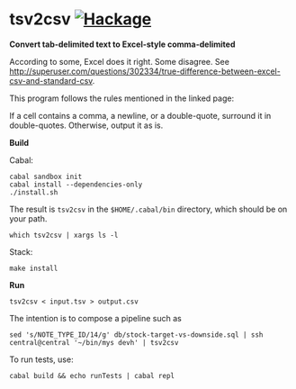 # tsv2csv [![Hackage](https://img.shields.io/hackage/v/tsv2csv.svg)](https://hackage.haskell.org/package/tsv2csv) 

**Convert tab-delimited text to Excel-style comma-delimited**

According to some, Excel does it right. Some disagree. See
http://superuser.com/questions/302334/true-difference-between-excel-csv-and-standard-csv.

This program follows the rules mentioned in the linked page:

If a cell contains a comma, a newline, or a double-quote, surround it in double-quotes.
Otherwise, output it as is.

**Build**

Cabal:

```
cabal sandbox init
cabal install --dependencies-only
./install.sh
```

The result is `tsv2csv` in the `$HOME/.cabal/bin` directory,
which should be on your path.

```
which tsv2csv | xargs ls -l
```

Stack:

```
make install
```

**Run**

```
tsv2csv < input.tsv > output.csv
```

The intention is to compose a pipeline such as

```
sed 's/NOTE_TYPE_ID/14/g' db/stock-target-vs-downside.sql | ssh central@central '~/bin/mys devh' | tsv2csv
```

To run tests, use:

```
cabal build && echo runTests | cabal repl
```
